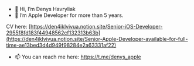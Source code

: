 - 👋 Hi, I’m  Denys Havryliak
- 👀 I’m Apple Developer for more than 5 years.

CV here:
[https://den4iklvivua.notion.site/Senior-iOS-Developer-2955f8fd183f44948562cf132313b63b](https://den4iklvivua.notion.site/Senior-Apple-Developer-available-for-full-time-ae13bed3d4d949f98284e2a63331af22)


- 📫 You can reach me here:
https://t.me/denys_apple


<!---
Den4ikLvivUA/Den4ikLvivUA is a ✨ special ✨ repository because its `README.md` (this file) appears on your GitHub profile.
You can click the Preview link to take a look at your changes.
--->
